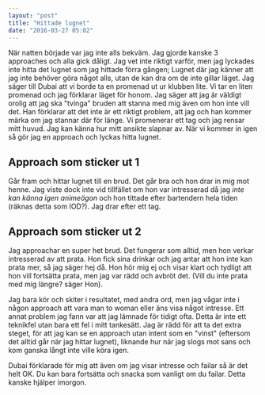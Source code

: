 ```yaml
---
layout: "post"
title: "Hittade lugnet"
date: "2016-03-27 05:02"
---
```


När natten började var jag inte alls bekväm. Jag gjorde kanske 3 approaches och alla gick dåligt. Jag vet inte riktigt varför, men jag lyckades inte hitta det lugnet som jag hittade förra gången; Lugnet där jag känner att jag inte behöver göra något alls, utan de kan dra om de inte gillar läget.
Jag säger till Dubai att vi borde ta en promenad ut ur klubben lite. Vi tar en liten promenad och jag förklarar läget för honom. Jag säger att jag är väldigt orolig att jag ska "tvinga" bruden att stanna med mig även om hon inte vill det. Han förklarar att det inte är ett riktigt problem, att jag och han kommer märka om jag stannar där för länge. Vi promenerar ett tag och jag rensar mitt huvud. Jag kan känna hur mitt ansikte slapnar av.
När vi kommer in igen så gör jag en approach och lyckas hitta lugnet.

## Approach som sticker ut 1
Går fram och hittar lugnet till en brud. Det går bra och hon drar in mig mot henne. Jag viste dock inte vid tillfället om hon var intresserad då jag *inte kan känna igen animeögon* och hon tittade efter bartendern hela tiden (räknas detta som IOD?). Jag drar efter ett tag.

## Approach som sticker ut 2
Jag approachar en super het brud. Det fungerar som alltid, men hon verkar intresserad av att prata. Hon fick sina drinkar och jag antar att hon inte kan prata mer, så jag säger hej då. Hon hör mig ej och visar klart och tydligt att hon vill fortsätta prata, men jag var rädd och avbröt det. (Vill du inte prata med mig längre? säger Hon). 

Jag bara kör och skiter i resultatet, med andra ord, men jag vågar inte i någon approach att vara man to woman eller äns visa något intresse. Ett annat problem jag fann var att jag lämnade för tidigt ofta. Detta är inte ett teknikfel utan bara ett fel i mitt tankesätt. Jag är rädd för att ta det extra steget, för att jag kan se en approach utan intent som en "vinst" (eftersom det alltid går när jag hittar lugnet), liknande hur när jag slogs mot sans och kom ganska långt inte ville köra igen.

Dubai förklarade för mig att även om jag visar intresse och failar så är det helt OK. Du kan bara fortsätta och snacka som vanligt om du failar. Detta kanske hjälper imorgon.
